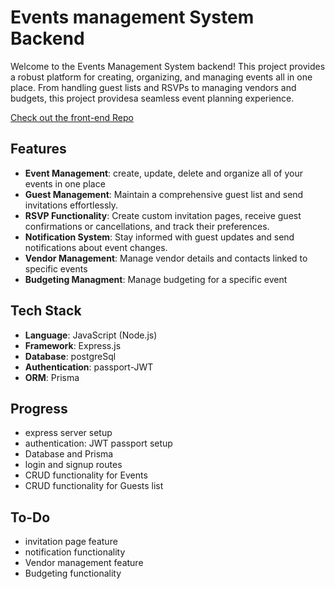 # Events management System Backend

Welcome to the Events Management System backend! This project provides a robust platform for creating, organizing, and managing events all in one place. From handling guest lists and RSVPs to managing vendors and budgets, this project providesa seamless event planning experience.

[Check out the front-end Repo](https://github.com/amjadkouayed/event-ms-frontend)


## Features

- **Event Management**: create, update, delete and organize all of your events in one place
- **Guest Management**: Maintain a comprehensive guest list and send invitations effortlessly.
- **RSVP Functionality**: Create custom invitation pages, receive guest confirmations or cancellations, and track their preferences.
- **Notification System**: Stay informed with guest updates and send notifications about event changes.
- **Vendor Management**: Manage vendor details and contacts linked to specific events
- **Budgeting Managment**: Manage budgeting for a specific event

## Tech Stack

- **Language**: JavaScript (Node.js)
- **Framework**: Express.js
- **Database**: postgreSql
- **Authentication**: passport-JWT
- **ORM**: Prisma

## Progress 
- express server setup
- authentication: JWT passport setup 
- Database and Prisma
- login and signup routes
- CRUD functionality for Events
- CRUD functionality for Guests list

## To-Do
- invitation page feature
- notification functionality
- Vendor management feature
- Budgeting functionality 
